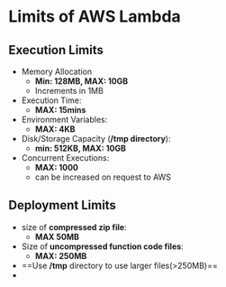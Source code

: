 

# Limits of AWS Lambda

## Execution Limits

- Memory Allocation
	- **Min: 128MB, MAX: 10GB**
	- Increments in 1MB
- Execution Time:
	- **MAX: 15mins**
- Environment Variables:
	- **MAX: 4KB**
- Disk/Storage Capacity (**/tmp directory**):
	- **min: 512KB, MAX: 10GB**
- Concurrent Executions:
	- **MAX: 1000**
	- can be increased on request to AWS


## Deployment Limits

- size of **compressed zip file**:
	- **MAX 50MB**
- Size of **uncompressed function code files**:
	- **MAX: 250MB**
- ==Use **/tmp** directory to use larger files(>250MB)==
- 